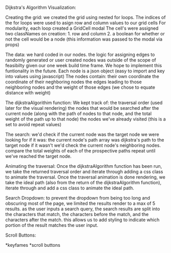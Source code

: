 Dijkstra's Algorithm Visualization:

Creating the grid:
we created the grid using nested for loops.
The indices of the for loops were used to asign row and column values to our grid cells
For modularity, each loop created a GridCell modal
    The cell's  were assigned two classNames on creation:
        1. row and column
        2. a boolean for whether or not the cell would be a node
        (this information was passed to the modal via props)

The data:
we hard coded in our nodes.
the logic for assigning edges to randomly generated or user created nodes was outside of the scope of feasibilty given our one week build time frame.
We hope to implement this funtionality in the future.
Each node is a json object (easy to import and key into values using javascript)
The nodes contain:
    their own coordinate
    the coordinate of their neghboring nodes
    the edges leading to those neighboring nodes
    and the weight of those edges (we chose to equate distance with weight)

The dijkstraAlgorithim function:
We kept track of:
    the traversal order (used later for the visual rendering)
    the nodes that would be searched after the current node
        (along with the path of nodes to that node, and the total weight of the path up to that node)
    the nodes we've already visited (this is a set to avoid repeat values)

The search:
we'd check if the current node was the target node we were looking for
    if it was: the current node's path array was dijkstra's path to the target node
    if it wasn't we'd check the current node's neighboring nodes.
    compare the total weights of each of the prospective paths
    repeat until we've reached the target node.

Animating the traversal:
Once the dijkstraAlgorithm function has been run, we take the returned traversal order and iterate through adding a css class to animate the traversal.
Once the traversal animation is done rendering, we take the ideal path (also from the return of the dijkstraAlgorithm function), iterate through and add a css class to animate the ideal path.



Search Dropdown:
to prevent the dropdown from being too long and obscuring most of the page, we limited the results render to a max of 5 results.
as the user inputs a search query, the search results are split into the characters that match, the characters before the match, and the characters after the match. this allows us to add styling to indicate which portion of the result matches the user input.

Scroll Buttons:


*keyfames
*scroll buttons
